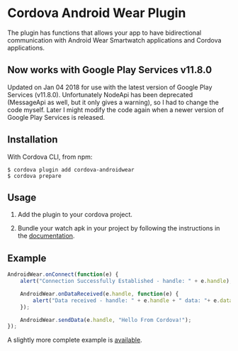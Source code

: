 
# Cordova Android Wear Plugin

The plugin has functions that allows your app to have bidirectional communication with Android Wear Smartwatch applications and Cordova applications.

## Now works with Google Play Services v11.8.0
Updated on Jan 04 2018 for use with the latest version of Google Play Services (v11.8.0).
Unfortunately NodeApi has been deprecated (MessageApi as well, but it only gives a warning), so I had to change the code myself. Later I might modify the code again when a newer version of Google Play Services is released.

## Installation
With Cordova CLI, from npm:
```
$ cordova plugin add cordova-androidwear
$ cordova prepare
```

## Usage

1. Add the plugin to your cordova project.

2. Bundle your watch apk in your project by following the instructions in the [documentation](https://developer.android.com/training/wearables/apps/packaging.html#PackageManually).

## Example
  ```javascript
  AndroidWear.onConnect(function(e) {
      alert("Connection Successfully Established - handle: " + e.handle);

      AndroidWear.onDataReceived(e.handle, function(e) {
          alert("Data received - handle: " + e.handle + " data: "+ e.data);
      });

      AndroidWear.sendData(e.handle, "Hello From Cordova!");
  });
  ```

A slightly more complete example is [available](https://github.com/tgardner/cordova-androidwear-example).
